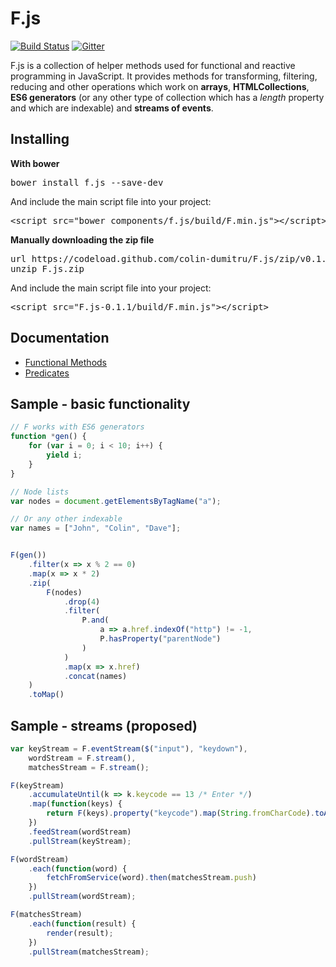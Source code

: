 # F.js

[![Build Status](https://travis-ci.org/colin-dumitru/F.js.svg)](https://travis-ci.org/colin-dumitru/F.js)
[![Gitter](https://badges.gitter.im/Join%20Chat.svg)](https://gitter.im/colin-dumitru/F.js?utm_source=badge&utm_medium=badge&utm_campaign=pr-badge&utm_content=badge)

F.js is a collection of helper methods used for functional and reactive programming
in JavaScript. It provides methods for transforming, filtering, reducing and
other operations which work on **arrays**, **HTMLCollections**, **ES6
generators** (or any other type of collection which has a *length* property
and which are indexable) and **streams of events**.

## Installing

**With bower**
<pre>
bower install f.js --save-dev
</pre>

And include the main script file into your project:
<pre>
&lt;script src="bower_components/f.js/build/F.min.js"&gt;&lt;/script&gt;
</pre>

**Manually downloading the zip file**
<pre>
url https://codeload.github.com/colin-dumitru/F.js/zip/v0.1.1 -o F.js.zip
unzip F.js.zip
</pre>

And include the main script file into your project:
<pre>
&lt;script src="F.js-0.1.1/build/F.min.js"&gt;&lt;/script&gt;
</pre>

## Documentation
* [Functional Methods](https://github.com/colin-dumitru/F.js/wiki/Functional)
* [Predicates](https://github.com/colin-dumitru/F.js/wiki/Predicates)

## Sample - basic functionality

```JavaScript
// F works with ES6 generators
function *gen() {
	for (var i = 0; i < 10; i++) {
		yield i;
	}
}

// Node lists
var nodes = document.getElementsByTagName("a");

// Or any other indexable
var names = ["John", "Colin", "Dave"];


F(gen())
	.filter(x => x % 2 == 0)
	.map(x => x * 2)
	.zip(
		F(nodes)
			.drop(4)
			.filter(
				P.and(
					a => a.href.indexOf("http") != -1,
					P.hasProperty("parentNode")
				)
			)
			.map(x => x.href)
			.concat(names)
	)
	.toMap()
```

## Sample - streams (proposed)

```JavaScript
var keyStream = F.eventStream($("input"), "keydown"),
	wordStream = F.stream(),
	matchesStream = F.stream();

F(keyStream)
	.accumulateUntil(k => k.keycode == 13 /* Enter */)
	.map(function(keys) {
		return F(keys).property("keycode").map(String.fromCharCode).toArray().join();
	})
	.feedStream(wordStream)
	.pullStream(keyStream);

F(wordStream)
	.each(function(word) {
		fetchFromService(word).then(matchesStream.push)
	})
	.pullStream(wordStream);

F(matchesStream)
	.each(function(result) {
		render(result);
	})
	.pullStream(matchesStream);
```
